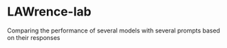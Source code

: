 # LAWrence-lab
Comparing the performance of several models with several prompts based on their responses
